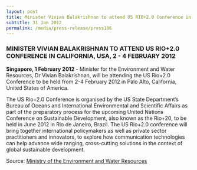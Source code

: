 ```yaml
---
layout: post
title: Minister Vivian Balakrishnan to attend US RIO+2.0 Conference in California, USA, 2 - 4 February 2012
subtitle: 31 Jan 2012
permalink: /media/press-release/press106
---
```


### MINISTER VIVIAN BALAKRISHNAN TO ATTEND US RIO+2.0 CONFERENCE IN CALIFORNIA, USA, 2 - 4 FEBRUARY 2012

**Singapore, 1 February 2012** - Minister for the Environment and Water Resources, Dr Vivian Balakrishnan, will be attending the US Rio+2.0 Conference to be held from 2-4 February 2012 in Palo Alto, California, United States of America.

The US Rio+2.0 Conference is organised by the US State Department’s Bureau of Oceans and International Environmental and Scientific Affairs as part of the preparatory process for the upcoming United Nations Conference on Sustainable Development, also known as the Rio+20, to be held in June 2012 in Rio de Janeiro, Brazil. The US Rio+2.0 conference will bring together international policymakers as well as private sector practitioners and innovators, to explore how communication technologies can help advance wide ranging, cross-cutting solutions in the context of global sustainable development.

Source: [<a href="https://www.mewr.gov.sg/news/minister-vivian-balakrishnan-to-attend-us-rio20-conference-in-california--united-states-of-america--2-4-february-2012" target="_blank">Ministry of the Environment and Water Resources</a>](https://www.mewr.gov.sg/news/minister-vivian-balakrishnan-to-attend-us-rio20-conference-in-california--united-states-of-america--2-4-february-2012)